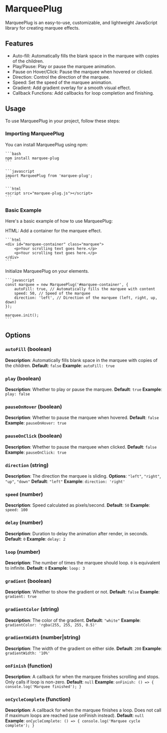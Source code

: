 # MarqueePlug

MarqueePlug is an easy-to-use, customizable, and lightweight JavaScript library for creating marquee effects.

## Features

-   Auto-fill: Automatically fills the blank space in the marquee with copies of the children.
-   Play/Pause: Play or pause the marquee animation.
-   Pause on Hover/Click: Pause the marquee when hovered or clicked.
-   Direction: Control the direction of the marquee.
-   Speed: Set the speed of the marquee animation.
-   Gradient: Add gradient overlay for a smooth visual effect.
-   Callback Functions: Add callbacks for loop completion and finishing.

## Usage

To use MarqueePlug in your project, follow these steps:

### Importing MarqueePlug

You can install MarqueePlug using npm:

    ```bash
    npm install marquee-plug
    ```

    ```javascript
    import MarqueePlug from 'marquee-plug';
    ```

    ```html
    <script src="marquee-plug.js"></script>
    ```

### Basic Example

Here's a basic example of how to use MarqueePlug:

HTML: Add a container for the marquee effect.

    ```html
    <div id="marquee-container" class="marquee">
        <p>Your scrolling text goes here.</p>
        <p>Your scrolling text goes here.</p>
    </div>
    ```

Initialize MarqueePlug on your elements.

    ```javascript
    const marquee = new MarqueePlug('#marquee-container', {
    	autoFill: true, // Automatically fills the marquee with content
    	speed: 50, // Speed of the marquee
    	direction: 'left', // Direction of the marquee (left, right, up, down)
    });

    marquee.init();
    ```

## Options

### `autoFill` (boolean)

**Description**: Automatically fills blank space in the marquee with copies of the children.
**Default**: `false`
**Example**: `autoFill: true`

### `play` (boolean)

**Description**: Whether to play or pause the marquee.
**Default**: `true`
**Example**: `play: false`

### `pauseOnHover` (boolean)

**Description**: Whether to pause the marquee when hovered.
**Default**: `false`
**Example**: `pauseOnHover: true`

### `pauseOnClick` (boolean)

**Description**: Whether to pause the marquee when clicked.
**Default**: `false`
**Example**: `pauseOnClick: true`

### `direction` (string)

**Description**: The direction the marquee is sliding.
**Options**: `"left"`, `"right"`, `"up"`, `"down"`
**Default**: `"left"`
**Example**: `direction: 'right'`

### `speed` (number)

**Description**: Speed calculated as pixels/second.
**Default**: `50`
**Example**: `speed: 100`

### `delay` (number)

**Description**: Duration to delay the animation after render, in seconds.
**Default**: `0`
**Example**: `delay: 2`

### `loop` (number)

**Description**: The number of times the marquee should loop. `0` is equivalent to infinite.
**Default**: `0`
**Example**: `loop: 3`

### `gradient` (boolean)

**Description**: Whether to show the gradient or not.
**Default**: `false`
**Example**: `gradient: true`

### `gradientColor` (string)

**Description**: The color of the gradient.
**Default**: `"white"`
**Example**: `gradientColor: 'rgba(255, 255, 255, 0.5)'`

### `gradientWidth` (number|string)

**Description**: The width of the gradient on either side.
**Default**: `200`
**Example**: `gradientWidth: '10%'`

### `onFinish` (function)

**Description**: A callback for when the marquee finishes scrolling and stops. Only calls if loop is non-zero.
**Default**: `null`
**Example**: `onFinish: () => { console.log('Marquee finished'); }`

### `onCycleComplete` (function)

**Description**: A callback for when the marquee finishes a loop. Does not call if maximum loops are reached (use onFinish instead).
**Default**: `null`
**Example**: `onCycleComplete: () => { console.log('Marquee cycle complete'); }`

```

```
